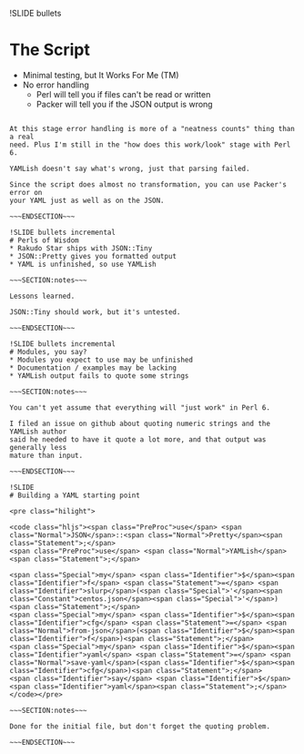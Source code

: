 !SLIDE bullets
# The Script
* Minimal testing, but It Works For Me (TM)
* No error handling
    * Perl will tell you if files can't be read or written
    * Packer will tell you if the JSON output is wrong

~~~SECTION:notes~~~

At this stage error handling is more of a "neatness counts" thing than a real
need. Plus I'm still in the "how does this work/look" stage with Perl 6.

YAMLish doesn't say what's wrong, just that parsing failed.

Since the script does almost no transformation, you can use Packer's error on
your YAML just as well as on the JSON.

~~~ENDSECTION~~~

!SLIDE bullets incremental
# Perls of Wisdom
* Rakudo Star ships with JSON::Tiny
* JSON::Pretty gives you formatted output
* YAML is unfinished, so use YAMLish

~~~SECTION:notes~~~

Lessons learned.

JSON::Tiny should work, but it's untested.

~~~ENDSECTION~~~

!SLIDE bullets incremental
# Modules, you say?
* Modules you expect to use may be unfinished
* Documentation / examples may be lacking
* YAMLish output fails to quote some strings

~~~SECTION:notes~~~

You can't yet assume that everything will "just work" in Perl 6.

I filed an issue on github about quoting numeric strings and the YAMLish author
said he needed to have it quote a lot more, and that output was generally less
mature than input.

~~~ENDSECTION~~~

!SLIDE
# Building a YAML starting point

<pre class="hilight">

<code class="hljs"><span class="PreProc">use</span> <span class="Normal">JSON</span>::<span class="Normal">Pretty</span><span class="Statement">;</span>
<span class="PreProc">use</span> <span class="Normal">YAMLish</span><span class="Statement">;</span>

<span class="Special">my</span> <span class="Identifier">$</span><span class="Identifier">f</span> <span class="Statement">=</span> <span class="Identifier">slurp</span>(<span class="Special">'</span><span class="Constant">centos.json</span><span class="Special">'</span>)<span class="Statement">;</span>
<span class="Special">my</span> <span class="Identifier">$</span><span class="Identifier">cfg</span> <span class="Statement">=</span> <span class="Normal">from-json</span>(<span class="Identifier">$</span><span class="Identifier">f</span>)<span class="Statement">;</span>
<span class="Special">my</span> <span class="Identifier">$</span><span class="Identifier">yaml</span> <span class="Statement">=</span> <span class="Normal">save-yaml</span>(<span class="Identifier">$</span><span class="Identifier">cfg</span>)<span class="Statement">;</span>
<span class="Identifier">say</span> <span class="Identifier">$</span><span class="Identifier">yaml</span><span class="Statement">;</span>
</code></pre>

~~~SECTION:notes~~~

Done for the initial file, but don't forget the quoting problem.

~~~ENDSECTION~~~
